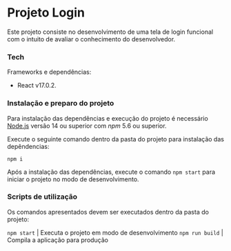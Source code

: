 # Projeto Login

Este projeto consiste no desenvolvimento de uma tela de login funcional com o intuito de avaliar o conhecimento do desenvolvedor. 

### Tech

Frameworks e dependências:

- React v17.0.2.

### Instalação e preparo do projeto

Para instalação das dependências e execução do projeto é necessário [Node.js](https://nodejs.org/) versão 14 ou superior com _npm_ 5.6 ou superior.

Execute o seguinte comando dentro da pasta do projeto para instalação das depêndencias:

```
npm i
```

Após a instalação das dependências, execute o comando ```npm start``` para iniciar o projeto no modo de desenvolvimento.

### Scripts de utilização

Os comandos apresentados devem ser executados dentro da pasta do projeto:

```npm start``` | Executa o projeto em modo de desenvolvimento
```npm run build``` | Compila a aplicação para produção
